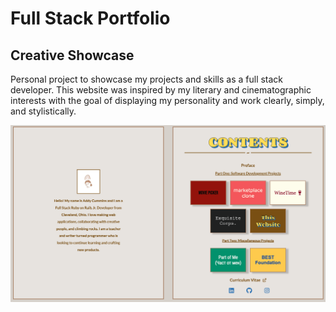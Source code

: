 
# Full Stack Portfolio

## Creative Showcase

Personal project to showcase my projects and skills as a full stack developer. This website was inspired by my literary and cinematographic interests with the goal of displaying my personality and work clearly, simply, and stylistically.

![Website Index](./static/images/websiteindex.png)
